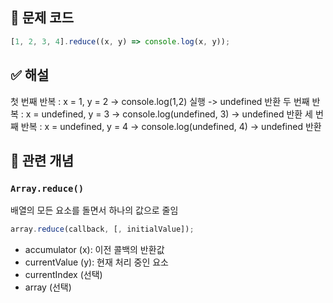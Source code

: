 ## 🔎 문제 코드

```js
[1, 2, 3, 4].reduce((x, y) => console.log(x, y));
```

## ✅ 해설

첫 번째 반복 : x = 1, y = 2 -> console.log(1,2) 실행 -> undefined 반환
두 번째 반복 : x = undefined, y = 3 -> console.log(undefined, 3) -> undefined 반환
세 번째 반복 : x = undefined, y = 4 -> console.log(undefined, 4) -> undefined 반환

## 🧠 관련 개념

### `Array.reduce()`

배열의 모든 요소를 돌면서 하나의 값으로 줄임

```js
array.reduce(callback, [, initialValue]);
```

- accumulator (x): 이전 콜백의 반환값
- currentValue (y): 현재 처리 중인 요소
- currentIndex (선택)
- array (선택)
